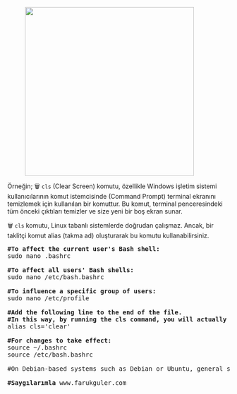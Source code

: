 <!-- wp:image {"id":9741,"width":"383px","height":"auto","sizeSlug":"large","linkDestination":"none"} -->
<figure class="wp-block-image size-large is-resized"><img src="https://farukguler.com/assets/post_images/debian_logo.png?w=512" alt="" class="wp-image-9741" style="width:383px;height:auto" /></figure>
<!-- /wp:image -->

<!-- wp:paragraph -->
<p>Örneğin; 🗑 <code>cls</code> (Clear Screen) komutu, özellikle Windows işletim sistemi kullanıcılarının komut istemcisinde (Command Prompt) terminal ekranını temizlemek için kullanılan bir komuttur. Bu komut, terminal penceresindeki tüm önceki çıktıları temizler ve size yeni bir boş ekran sunar.</p>
<!-- /wp:paragraph -->

<!-- wp:paragraph -->
<p>🗑 <code>cls</code> komutu, Linux tabanlı sistemlerde doğrudan çalışmaz. Ancak, bir taklitçi komut alias (takma ad) oluşturarak bu komutu kullanabilirsiniz.</p>
<!-- /wp:paragraph -->

<!-- wp:preformatted -->
<pre class="wp-block-preformatted"><strong>#To affect the current user's Bash shell:</strong><br>sudo nano .bashrc<br><br><strong>#To affect all users' Bash shells:</strong><br>sudo nano /etc/bash.bashrc<br><br><strong>#To influence a specific group of users:</strong><br>sudo nano /etc/profile<br><br><strong>#Add the following line to the end of the file.<br>#In this way, by running the cls command, you will actually be referring to the clear command.</strong><br>alias cls='clear'<br><br><strong>#For changes to take effect:</strong><br>source ~/.bashrc<br>source /etc/bash.bashrc<br><br>#On Debian-based systems such as Debian or Ubuntu, general system settings are made in /etc/bash.bashrc or /etc/profile files, while on Red Hat-based systems (e.g. Fedora, CentOS) general system settings are made in /etc/bash.bashrc or /etc/profile.d/. files are used<br><br><strong>#Saygılarımla</strong> www.farukguler.com</pre>
<!-- /wp:preformatted -->

